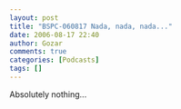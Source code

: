 ```yaml
---
layout: post
title: "BSPC-060817 Nada, nada, nada..."
date: 2006-08-17 22:40
author: Gozar
comments: true
categories: [Podcasts]
tags: []
---
```

Absolutely nothing...
